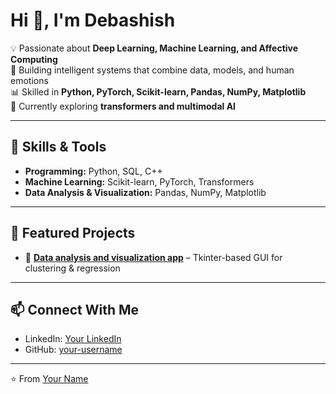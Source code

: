 # Hi 👋, I'm Debashish

💡 Passionate about **Deep Learning, Machine Learning, and Affective Computing**  
🚀 Building intelligent systems that combine data, models, and human emotions  
📊 Skilled in **Python, PyTorch, Scikit-learn, Pandas, NumPy, Matplotlib**  
🌱 Currently exploring **transformers and multimodal AI**  

---

## 🔧 Skills & Tools
- **Programming:** Python, SQL, C++  
- **Machine Learning:** Scikit-learn, PyTorch, Transformers  
- **Data Analysis & Visualization:** Pandas, NumPy, Matplotlib  

---

## 📂 Featured Projects
- 🧩 **[Data analysis and visualization app](https://github.com/debashishutpalbiswas-jpg/Data-Visualization)** – Tkinter-based GUI for clustering & regression  

---

## 📫 Connect With Me
- LinkedIn: [Your LinkedIn](https://www.linkedin.com/in/debashishutpalbiswas/)  
- GitHub: [your-username](https://github.com/debashishutpalbiswas-jpg)  

---

⭐️ From [Your Name](https://github.com/debashishutpalbiswas-jpg)
